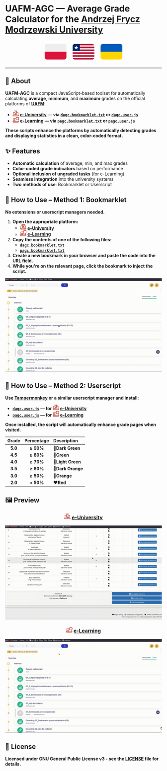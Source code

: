 # **UAFM-AGC** — **Average Grade Calculator for the [Andrzej Frycz Modrzewski University](https://uafm.edu.pl/)**

<p align="center">
  <a href="docs/pl.md"><img src="assets/pl_icon.svg" width="70" alt="Polski"></a>
     
  <a href="README.md"><img src="assets/en_icon.svg" width="70" alt="English"></a>
     
  <a href="docs/ua.md"><img src="assets/ua_icon.svg" width="70" alt="Українська"></a>
</p>

---

## 📌 **About**

**UAFM-AGC** is a compact JavaScript-based toolset for automatically calculating **average**, **minimum**, and **maximum** grades on the official platforms of [**UAFM**](https://uafm.edu.pl/):

- <img src="assets/dziekanat.svg" width="20" alt="e-University icon"> [**e-University**](https://dziekanat.uafm.edu.pl) **— via [`dagc.bookmarklet.txt`](dagc.bookmarklet.txt) or [`dagc.user.js`](js/dagc.user.js)**
- <img src="assets/platforma.svg" width="20" alt="e-Learning icon"> [**e-Learning**](https://platforma.uafm.edu.pl) **— via [`pagc.bookmarklet.txt`](pagc.bookmarklet.txt) or [`pagc.user.js`](js/pagc.user.js)**

**These scripts enhance the platforms by automatically detecting grades and displaying statistics in a clean, color-coded format.**

## **✨ Features**

- **Automatic calculation** of average, min, and max grades
- **Color-coded grade indicators** based on performance
- **Optional inclusion of ungraded tasks** (for e-Learning)
- **Seamless integration** into the university systems
- **Two methods of use**: Bookmarklet or Userscript

## **🔖 How to Use – Method 1: Bookmarklet**

**No extensions or userscript managers needed.**

1. **Open the appropriate platform:**
   - <img src="assets/dziekanat.svg" width="20" alt="e-University"> [**e-University**](https://dziekanat.uafm.edu.pl)
   - <img src="assets/platforma.svg" width="20" alt="e-Learning"> [**e-Learning**](https://platforma.uafm.edu.pl)
2. **Copy the contents of one of the following files:**
   - [**`dagc.bookmarklet.txt`**](dagc.bookmarklet.txt)
   - [**`pagc.bookmarklet.txt`**](pagc.bookmarklet.txt)
3. **Create a new bookmark in your browser and paste the code into the URL field.**
4. **While you're on the relevant page, click the bookmark to inject the script.**

![bookmarklet](assets/bookmarklet.gif)

## **🧠 How to Use – Method 2: Userscript**

**Use [Tampermonkey](https://www.tampermonkey.net/) or a similar userscript manager and install:**

- **[`dagc.user.js`](js/dagc.user.js) — for <img src="assets/dziekanat.svg" width="20" alt="e-University"> [e-University](https://dziekanat.uafm.edu.pl)**
- **[`pagc.user.js`](js/pagc.user.js) — for <img src="assets/platforma.svg" width="20" alt="e-Learning"> [e-Learning](https://platforma.uafm.edu.pl)**

**Once installed, the script will automatically enhance grade pages when visited.**

<div align="center">

|  Grade  | Percentage | Description       |
| :-----: | :--------: | :---------------- |
| **5.0** | **≥ 90%**  | 🌲**Dark Green**  |
| **4.5** | **≥ 80%**  | 💚**Green**       |
| **4.0** | **≥ 70%**  | 🍏**Light Green** |
| **3.5** | **≥ 60%**  | 🧡**Dark Orange** |
| **3.0** | **≥ 50%**  | 🧡**Orange**      |
| **2.0** | **< 50%**  | ❤️**Red**         |

</div>

## **🖼️ Preview**

<div align="center">

### <img src="assets/dziekanat.svg" width="20" alt="e-University"> [**e-University**](https://dziekanat.uafm.edu.pl)

![**e-University**](assets/dagc.gif)

### <img src="assets/platforma.svg" width="20" alt="e-Learning"> [**e-Learning**](https://platforma.uafm.edu.pl)

![**e-Learning**](assets/pagc.gif)

</div>

## **📝 License**

**Licensed under GNU General Public License v3 - see the [**LICENSE**](LICENSE) file for details.**
